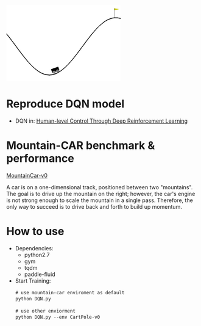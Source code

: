 <img src="mountain_car.gif" width="300" height="200">

# Reproduce DQN model
 + DQN in:
[Human-level Control Through Deep Reinforcement Learning](http://www.nature.com/nature/journal/v518/n7540/full/nature14236.html)

# Mountain-CAR benchmark & performance
[MountainCar-v0](https://gym.openai.com/envs/MountainCar-v0/)

A car is on a one-dimensional track, positioned between two "mountains". The goal is to drive up the mountain on the right; however, the car's engine is not strong enough to scale the mountain in a single pass. Therefore, the only way to succeed is to drive back and forth to build up momentum.



# How to use
+ Dependencies:
   + python2.7
   + gym
   + tqdm
   + paddle-fluid
+ Start Training:
   ```
   # use mountain-car enviroment as default
   python DQN.py
   
   # use other enviorment
   python DQN.py --env CartPole-v0
   ```
